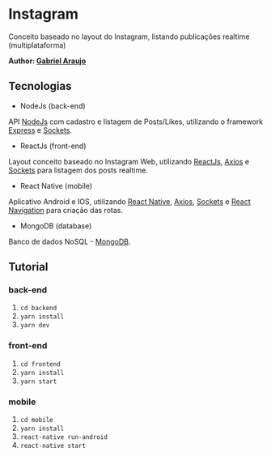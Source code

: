# Instagram

Conceito baseado no layout do Instagram, listando publicações realtime (multiplataforma)

**Author: [Gabriel Araujo](https://github.com/ogabrielaraujo)**

## Tecnologias

- NodeJs (back-end)

API [NodeJs](https://nodejs.org/en) com cadastro e listagem de Posts/Likes, utilizando o framework [Express](https://expressjs.com/pt-br) e [Sockets](https://socket.io).

- ReactJs (front-end)

Layout conceito baseado no Instagram Web, utilizando [ReactJs](https://pt-br.reactjs.org/), [Axios](https://github.com/axios/axios) e [Sockets](https://github.com/socketio/socket.io-client) para listagem dos posts realtime.

- React Native (mobile)

Aplicativo Android e IOS, utilizando [React Native](https://facebook.github.io/react-native), [Axios](https://github.com/axios/axios), [Sockets](https://github.com/socketio/socket.io-client) e [React Navigation](https://reactnavigation.org/) para criação das rotas.

- MongoDB (database)

Banco de dados NoSQL - [MongoDB](https://mongoosejs.com).

## Tutorial

### back-end
1. ```cd backend```
2. ```yarn install```
3. ```yarn dev```

### front-end
1. ```cd frontend```
2. ```yarn install```
3. ```yarn start```

### mobile
1. ```cd mobile```
2. ```yarn install```
3. ```react-native run-android```
4. ```react-native start```
